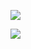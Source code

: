 ![](https://www.nta.go.jp/tmp/4e89af47-cc0c-4a80-8a70-4f8b5c1764f7/images/abeb0d608b75cbfda679fd0be80d2aad4f1bce08c80a8096f5d6634789ab8a49.jpg)

![](https://www.nta.go.jp/tmp/4e89af47-cc0c-4a80-8a70-4f8b5c1764f7/images/28f0b7418c4b3108583e44a1cc07c973f5b0627c1f0611012e9e469ec9a75753.jpg)